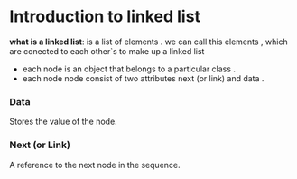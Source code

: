 # Introduction to linked list 
**what is a linked list**: is a list of elements . we can call this elements <Node> , which are conected to each other`s to make up a linked list 
- each node is an object that belongs to a particular class .
- each node node consist of two attributes next (or link) and data .
###  Data
  Stores the value of the node.
### Next (or Link)
   A reference to the next node in the sequence.
  
